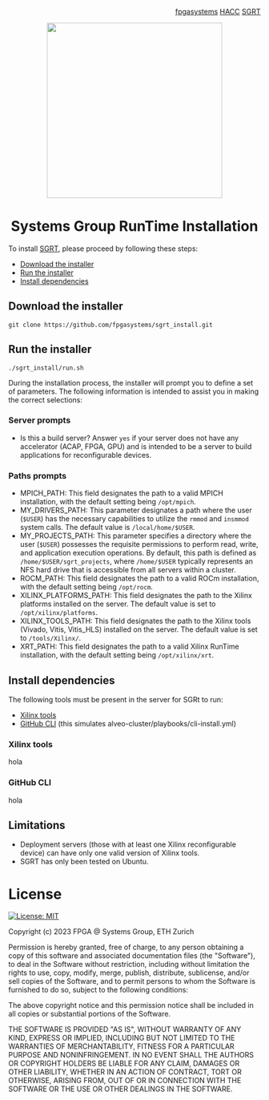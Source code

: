 <!-- <div id="readme" class="Box-body readme blob js-code-block-container">
<article class="markdown-body entry-content p-3 p-md-6" itemprop="text"> -->
<p align="right">
<a href="https://github.com/fpgasystems">fpgasystems</a> <a href="https://github.com/fpgasystems/hacc">HACC</a> <a href="https://github.com/fpgasystems/sgrt">SGRT</a>
</p>

<p align="center">
<img src="https://github.com/fpgasystems/sgrt_install/blob/main/sgrt-install-removebg.png" align="center" width="350">
</p>

<h1 align="center">
  Systems Group RunTime Installation
</h1> 

To install [SGRT](https://github.com/fpgasystems/sgrt), please proceed by following these steps:

* [Download the installer](#download-the-installer)
* [Run the installer](#run-the-installer)
* [Install dependencies](#install-dependencies)

## Download the installer
```
git clone https://github.com/fpgasystems/sgrt_install.git
```

## Run the installer
```
./sgrt_install/run.sh
```

During the installation process, the installer will prompt you to define a set of parameters. The following information is intended to assist you in making the correct selections:

### Server prompts

* Is this a build server? Answer ```yes``` if your server does not have any accelerator (ACAP, FPGA, GPU) and is intended to be a server to build applications for reconfigurable devices. 

### Paths prompts

* MPICH_PATH: This field designates the path to a valid MPICH installation, with the default setting being ```/opt/mpich```.
* MY_DRIVERS_PATH: This parameter designates a path where the user (```$USER```) has the necessary capabilities to utilize the ```rmmod``` and ```insmmod``` system calls. The default value is ```/local/home/$USER```.
* MY_PROJECTS_PATH: This parameter specifies a directory where the user (```$USER```) possesses the requisite permissions to perform read, write, and application execution operations. By default, this path is defined as ```/home/$USER/sgrt_projects```, where ```/home/$USER``` typically represents an NFS hard drive that is accessible from all servers within a cluster.
* ROCM_PATH: This field designates the path to a valid ROCm installation, with the default setting being ```/opt/rocm```.
* XILINX_PLATFORMS_PATH: This field designates the path to the Xilinx platforms installed on the server. The default value is set to ```/opt/xilinx/platforms```.
* XILINX_TOOLS_PATH: This field designates the path to the Xilinx tools (Vivado, Vitis, Vitis_HLS) installed on the server. The default value is set to ```/tools/Xilinx/```.
* XRT_PATH: This field designates the path to a valid Xilinx RunTime installation, with the default setting being ```/opt/xilinx/xrt```.

## Install dependencies

The following tools must be present in the server for SGRt to run:

* [Xilinx tools](#xilinx-tools)
* [GitHub CLI](#github-cli)
(this simulates alveo-cluster/playbooks/cli-install.yml)

### Xilinx tools
hola

### GitHub CLI
hola

## Limitations
* Deployment servers (those with at least one Xilinx reconfigurable device) can have only one valid version of Xilinx tools.
* SGRT has only been tested on Ubuntu.

# License

[![License: MIT](https://img.shields.io/badge/License-MIT-yellow.svg)](https://opensource.org/licenses/MIT)

Copyright (c) 2023 FPGA @ Systems Group, ETH Zurich

Permission is hereby granted, free of charge, to any person obtaining a copy
of this software and associated documentation files (the "Software"), to deal
in the Software without restriction, including without limitation the rights
to use, copy, modify, merge, publish, distribute, sublicense, and/or sell
copies of the Software, and to permit persons to whom the Software is
furnished to do so, subject to the following conditions:

The above copyright notice and this permission notice shall be included in all
copies or substantial portions of the Software.

THE SOFTWARE IS PROVIDED "AS IS", WITHOUT WARRANTY OF ANY KIND, EXPRESS OR
IMPLIED, INCLUDING BUT NOT LIMITED TO THE WARRANTIES OF MERCHANTABILITY,
FITNESS FOR A PARTICULAR PURPOSE AND NONINFRINGEMENT. IN NO EVENT SHALL THE
AUTHORS OR COPYRIGHT HOLDERS BE LIABLE FOR ANY CLAIM, DAMAGES OR OTHER
LIABILITY, WHETHER IN AN ACTION OF CONTRACT, TORT OR OTHERWISE, ARISING FROM,
OUT OF OR IN CONNECTION WITH THE SOFTWARE OR THE USE OR OTHER DEALINGS IN THE
SOFTWARE.